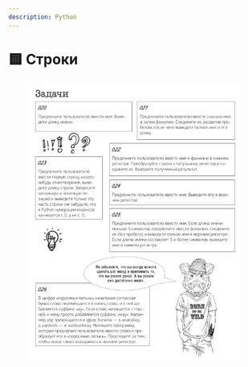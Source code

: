 ```yaml
---
description: Python
---
```


# 🟨 Строки

<figure><img src="../../../.gitbook/assets/image (12).png" alt=""><figcaption></figcaption></figure>
